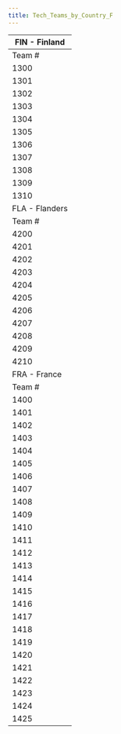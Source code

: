 ```yaml
---
title: Tech_Teams_by_Country_F
---
```

 | FIN - Finland |
| --- |
| Team # | Picture # | Team Name | Skill | Start Year | End Year | Specialities |
| 1300 | T1300 | Aero | 5 | 1930 | 1970 | [![AER](/images/a/a1/Aeronautics.png)](/wiki/File:Aeronautics.png "AER") | [![ELE](/images/d/dd/Electronics.png)](/wiki/File:Electronics.png "ELE") | [![TEC](/images/9/9d/Technical_efficiency.png)](/wiki/File:Technical_efficiency.png "TEC") |
| 1301 | T1301 | Crichton-Vulcan | 5 | 1930 | 1970 | [![ELE](/images/d/dd/Electronics.png)](/wiki/File:Electronics.png "ELE") | [![IND](/images/7/79/Industrial_engineering.png)](/wiki/File:Industrial_engineering.png "IND") | [![NVE](/images/0/09/Naval_engineering.png)](/wiki/File:Naval_engineering.png "NVE") | [![TEC](/images/9/9d/Technical_efficiency.png)](/wiki/File:Technical_efficiency.png "TEC") |
| 1302 | T1302 | Kymmene | 5 | 1930 | 1970 | [![CHE](/images/1/19/Chemistry.png)](/wiki/File:Chemistry.png "CHE") | [![IND](/images/7/79/Industrial_engineering.png)](/wiki/File:Industrial_engineering.png "IND") | [![MGT](/images/c/c7/Management.png)](/wiki/File:Management.png "MGT") | [![MCH](/images/a/a1/Mechanics.png)](/wiki/File:Mechanics.png "MCH") |
| 1303 | T1303 | Tikkakoski | 5 | 1930 | 1970 | [![ART](/images/d/d8/Artillery.png)](/wiki/File:Artillery.png "ART") | [![EQP](/images/2/20/General_equipment.png)](/wiki/File:General_equipment.png "EQP") | [![TRA](/images/b/b1/Training.png)](/wiki/File:Training.png "TRA") |
| 1304 | T1304 | Valmet | 4 | 1946 | 1970 | [![AER](/images/a/a1/Aeronautics.png)](/wiki/File:Aeronautics.png "AER") | [![ELE](/images/d/dd/Electronics.png)](/wiki/File:Electronics.png "ELE") | [![MCH](/images/a/a1/Mechanics.png)](/wiki/File:Mechanics.png "MCH") | [![TEC](/images/9/9d/Technical_efficiency.png)](/wiki/File:Technical_efficiency.png "TEC") |
| 1305 | T1305 | Carl Mannerheim | 7 | 1930 | 1970 | [![CEX](/images/b/bc/Centralized_execution.png)](/wiki/File:Centralized_execution.png "CEX") | [![CRG](/images/3/38/Individual_courage.png)](/wiki/File:Individual_courage.png "CRG") | [![INF](/images/b/be/Infantry_focus.png)](/wiki/File:Infantry_focus.png "INF") | [![SMT](/images/2/2f/Small_unit_tactics.png)](/wiki/File:Small_unit_tactics.png "SMT") |
| 1306 | T1306 | Richard Lorentz | 6 | 1930 | 1970 | [![AIR](/images/8/87/Aircraft_testing.png)](/wiki/File:Aircraft_testing.png "AIR") | [![FTR](/images/8/8a/Fighter_tactics.png)](/wiki/File:Fighter_tactics.png "FTR") | [![PIL](/images/6/6b/Piloting.png)](/wiki/File:Piloting.png "PIL") |
| 1307 | T1307 | Vilho Nenonen | 6 | 1937 | 1947 | [![ART](/images/d/d8/Artillery.png)](/wiki/File:Artillery.png "ART") | [![CEX](/images/b/bc/Centralized_execution.png)](/wiki/File:Centralized_execution.png "CEX") | [![ELE](/images/d/dd/Electronics.png)](/wiki/File:Electronics.png "ELE") | [![TRA](/images/b/b1/Training.png)](/wiki/File:Training.png "TRA") |
| 1308 | T1308 | K. Lennart Oesch | 6 | 1930 | 1970 | [![CEX](/images/b/bc/Centralized_execution.png)](/wiki/File:Centralized_execution.png "CEX") | [![CAF](/images/f/f8/Combined_arms_focus.png)](/wiki/File:Combined_arms_focus.png "CAF") | [![CRG](/images/3/38/Individual_courage.png)](/wiki/File:Individual_courage.png "CRG") | [![SMT](/images/2/2f/Small_unit_tactics.png)](/wiki/File:Small_unit_tactics.png "SMT") |
| 1309 | T1309 | Väinö Valve | 4 | 1930 | 1970 | [![CEX](/images/b/bc/Centralized_execution.png)](/wiki/File:Centralized_execution.png "CEX") | [![NVT](/images/1/10/Naval_training.png)](/wiki/File:Naval_training.png "NVT") | [![SEA](/images/2/22/Seamanship.png)](/wiki/File:Seamanship.png "SEA") |
| 1310 | T1310 | Artturi Virtanen | 6 | 1930 | 1970 | [![CHE](/images/1/19/Chemistry.png)](/wiki/File:Chemistry.png "CHE") | [![MGT](/images/c/c7/Management.png)](/wiki/File:Management.png "MGT") |
| FLA - Flanders |
| Team # | Picture # | Team Name | Skill | Start Year | End Year | Specialities |
| 4200 | T700 | Cockerill | 6 | 1930 | 1970 | [![EQP](/images/2/20/General_equipment.png)](/wiki/File:General_equipment.png "EQP") | [![MCH](/images/a/a1/Mechanics.png)](/wiki/File:Mechanics.png "MCH") | [![NVE](/images/0/09/Naval_engineering.png)](/wiki/File:Naval_engineering.png "NVE") | [![TEC](/images/9/9d/Technical_efficiency.png)](/wiki/File:Technical_efficiency.png "TEC") |
| 4201 | T701 | Fairey | 6 | 1930 | 1970 | [![AER](/images/a/a1/Aeronautics.png)](/wiki/File:Aeronautics.png "AER") | [![ELE](/images/d/dd/Electronics.png)](/wiki/File:Electronics.png "ELE") | [![TEC](/images/9/9d/Technical_efficiency.png)](/wiki/File:Technical_efficiency.png "TEC") |
| 4202 | T703 | Gevaert | 6 | 1930 | 1970 | [![CHE](/images/1/19/Chemistry.png)](/wiki/File:Chemistry.png "CHE") | [![EQP](/images/2/20/General_equipment.png)](/wiki/File:General_equipment.png "EQP") | [![IND](/images/7/79/Industrial_engineering.png)](/wiki/File:Industrial_engineering.png "IND") | [![MGT](/images/c/c7/Management.png)](/wiki/File:Management.png "MGT") | [![TEC](/images/9/9d/Technical_efficiency.png)](/wiki/File:Technical_efficiency.png "TEC") |
| 4203 | T705 | Renault | 5 | 1930 | 1970 | [![EQP](/images/2/20/General_equipment.png)](/wiki/File:General_equipment.png "EQP") | [![IND](/images/7/79/Industrial_engineering.png)](/wiki/File:Industrial_engineering.png "IND") | [![MGT](/images/c/c7/Management.png)](/wiki/File:Management.png "MGT") | [![MCH](/images/a/a1/Mechanics.png)](/wiki/File:Mechanics.png "MCH") | [![TEC](/images/9/9d/Technical_efficiency.png)](/wiki/File:Technical_efficiency.png "TEC") |
| 4204 | T706 | Solvay | 7 | 1930 | 1970 | [![CHE](/images/1/19/Chemistry.png)](/wiki/File:Chemistry.png "CHE") | [![IND](/images/7/79/Industrial_engineering.png)](/wiki/File:Industrial_engineering.png "IND") | [![MGT](/images/c/c7/Management.png)](/wiki/File:Management.png "MGT") | [![MTH](/images/7/79/Mathematics.png)](/wiki/File:Mathematics.png "MTH") |
| 4205 | T707 | Vickers-Armstrong | 8 | 1930 | 1970 | [![AER](/images/a/a1/Aeronautics.png)](/wiki/File:Aeronautics.png "AER") | [![ART](/images/d/d8/Artillery.png)](/wiki/File:Artillery.png "ART") | [![MCH](/images/a/a1/Mechanics.png)](/wiki/File:Mechanics.png "MCH") | [![NVE](/images/0/09/Naval_engineering.png)](/wiki/File:Naval_engineering.png "NVE") | [![TEC](/images/9/9d/Technical_efficiency.png)](/wiki/File:Technical_efficiency.png "TEC") |
| 4206 | T713 | La Brugeoise | 5 | 1930 | 1970 | [![ELE](/images/d/dd/Electronics.png)](/wiki/File:Electronics.png "ELE") | [![MCH](/images/a/a1/Mechanics.png)](/wiki/File:Mechanics.png "MCH") | [![TEC](/images/9/9d/Technical_efficiency.png)](/wiki/File:Technical_efficiency.png "TEC") |
| 4207 | T4207 | Konrad Schellong | 5 | 1940 | 1970 | [![CAF](/images/f/f8/Combined_arms_focus.png)](/wiki/File:Combined_arms_focus.png "CAF") | [![DEX](/images/0/0d/Decentralized_execution.png)](/wiki/File:Decentralized_execution.png "DEX") | [![LGT](/images/1/1d/Large_unit_tactics.png)](/wiki/File:Large_unit_tactics.png "LGT") | [![TRA](/images/b/b1/Training.png)](/wiki/File:Training.png "TRA") |
| 4208 | T4208 | Jef François | 3 | 1930 | 1970 | [![CEX](/images/b/bc/Centralized_execution.png)](/wiki/File:Centralized_execution.png "CEX") | [![CAF](/images/f/f8/Combined_arms_focus.png)](/wiki/File:Combined_arms_focus.png "CAF") | [![LGT](/images/1/1d/Large_unit_tactics.png)](/wiki/File:Large_unit_tactics.png "LGT") |
| 4209 | T4209 | Ernst Junkermann | 3 | 1940 | 1970 | [![NVT](/images/1/10/Naval_training.png)](/wiki/File:Naval_training.png "NVT") | [![SEA](/images/2/22/Seamanship.png)](/wiki/File:Seamanship.png "SEA") | [![SUB](/images/6/61/Submarine_tactics.png)](/wiki/File:Submarine_tactics.png "SUB") |
| 4210 | T4210 | Eggert Reeder | 3 | 1940 | 1970 | [![AIR](/images/8/87/Aircraft_testing.png)](/wiki/File:Aircraft_testing.png "AIR") | [![BOM](/images/2/26/Bomber_tactics.png)](/wiki/File:Bomber_tactics.png "BOM") | [![FTR](/images/8/8a/Fighter_tactics.png)](/wiki/File:Fighter_tactics.png "FTR") |
| FRA - France |
| Team # | Picture # | Team Name | Skill | Start Year | End Year | Specialities |
| 1400 | T1400 | AC de St-Nazaire-Penhoët | 5 | 1930 | 1970 | [![NVA](/images/e/ea/Naval_artillery.png)](/wiki/File:Naval_artillery.png "NVA") | [![NVE](/images/0/09/Naval_engineering.png)](/wiki/File:Naval_engineering.png "NVE") | [![TEC](/images/9/9d/Technical_efficiency.png)](/wiki/File:Technical_efficiency.png "TEC") |
| 1401 | T1401 | Amiot | 6 | 1930 | 1970 | [![AER](/images/a/a1/Aeronautics.png)](/wiki/File:Aeronautics.png "AER") | [![CHE](/images/1/19/Chemistry.png)](/wiki/File:Chemistry.png "CHE") | [![ELE](/images/d/dd/Electronics.png)](/wiki/File:Electronics.png "ELE") |
| 1402 | T1402 | Arsenal de Brest | 6 | 1930 | 1970 | [![EQP](/images/2/20/General_equipment.png)](/wiki/File:General_equipment.png "EQP") | [![NVA](/images/e/ea/Naval_artillery.png)](/wiki/File:Naval_artillery.png "NVA") | [![NVE](/images/0/09/Naval_engineering.png)](/wiki/File:Naval_engineering.png "NVE") |
| 1403 | T1403 | Dewoitine | 4 | 1930 | 1970 | [![AER](/images/a/a1/Aeronautics.png)](/wiki/File:Aeronautics.png "AER") | [![ELE](/images/d/dd/Electronics.png)](/wiki/File:Electronics.png "ELE") | [![TEC](/images/9/9d/Technical_efficiency.png)](/wiki/File:Technical_efficiency.png "TEC") |
| 1404 | T1404 | FAMH | 4 | 1930 | 1970 | [![ART](/images/d/d8/Artillery.png)](/wiki/File:Artillery.png "ART") | [![ELE](/images/d/dd/Electronics.png)](/wiki/File:Electronics.png "ELE") | [![EQP](/images/2/20/General_equipment.png)](/wiki/File:General_equipment.png "EQP") | [![MCH](/images/a/a1/Mechanics.png)](/wiki/File:Mechanics.png "MCH") | [![TRA](/images/b/b1/Training.png)](/wiki/File:Training.png "TRA") |
| 1405 | T1405 | F. Joliot & I. Joliot-Curie | 6 | 1930 | 1970 | [![CHE](/images/1/19/Chemistry.png)](/wiki/File:Chemistry.png "CHE") | [![MTH](/images/7/79/Mathematics.png)](/wiki/File:Mathematics.png "MTH") | [![NUC](/images/0/05/Nuclear_engineering.png)](/wiki/File:Nuclear_engineering.png "NUC") | [![PHY](/images/a/a1/Nuclear_physics.png)](/wiki/File:Nuclear_physics.png "PHY") |
| 1406 | T1406 | Jean-Jacques Barré | 3 | 1930 | 1970 | [![MTH](/images/7/79/Mathematics.png)](/wiki/File:Mathematics.png "MTH") | [![RKT](/images/5/51/Rocketry.png)](/wiki/File:Rocketry.png "RKT") |
| 1407 | T1407 | Kuhlmann | 3 | 1930 | 1970 | [![CHE](/images/1/19/Chemistry.png)](/wiki/File:Chemistry.png "CHE") | [![IND](/images/7/79/Industrial_engineering.png)](/wiki/File:Industrial_engineering.png "IND") | [![MGT](/images/c/c7/Management.png)](/wiki/File:Management.png "MGT") |
| 1408 | T1408 | Manufacture d'Armes St.Etienne | 5 | 1930 | 1970 | [![ART](/images/d/d8/Artillery.png)](/wiki/File:Artillery.png "ART") | [![EQP](/images/2/20/General_equipment.png)](/wiki/File:General_equipment.png "EQP") | [![MCH](/images/a/a1/Mechanics.png)](/wiki/File:Mechanics.png "MCH") | [![TRA](/images/b/b1/Training.png)](/wiki/File:Training.png "TRA") |
| 1409 | T1409 | Morane-Saulnier | 4 | 1930 | 1970 | [![AER](/images/a/a1/Aeronautics.png)](/wiki/File:Aeronautics.png "AER") | [![ART](/images/d/d8/Artillery.png)](/wiki/File:Artillery.png "ART") | [![ELE](/images/d/dd/Electronics.png)](/wiki/File:Electronics.png "ELE") | [![TEC](/images/9/9d/Technical_efficiency.png)](/wiki/File:Technical_efficiency.png "TEC") |
| 1410 | T1410 | Renault | 5 | 1930 | 1970 | [![EQP](/images/2/20/General_equipment.png)](/wiki/File:General_equipment.png "EQP") | [![IND](/images/7/79/Industrial_engineering.png)](/wiki/File:Industrial_engineering.png "IND") | [![MGT](/images/c/c7/Management.png)](/wiki/File:Management.png "MGT") | [![MCH](/images/a/a1/Mechanics.png)](/wiki/File:Mechanics.png "MCH") | [![TEC](/images/9/9d/Technical_efficiency.png)](/wiki/File:Technical_efficiency.png "TEC") |
| 1411 | T1411 | Rhône-Poulenc | 3 | 1930 | 1970 | [![CHE](/images/1/19/Chemistry.png)](/wiki/File:Chemistry.png "CHE") | [![EQP](/images/2/20/General_equipment.png)](/wiki/File:General_equipment.png "EQP") | [![IND](/images/7/79/Industrial_engineering.png)](/wiki/File:Industrial_engineering.png "IND") | [![MGT](/images/c/c7/Management.png)](/wiki/File:Management.png "MGT") |
| 1412 | T1412 | Saint-Gobain | 2 | 1930 | 1970 | [![CHE](/images/1/19/Chemistry.png)](/wiki/File:Chemistry.png "CHE") | [![MTH](/images/7/79/Mathematics.png)](/wiki/File:Mathematics.png "MTH") |
| 1413 | T1413 | Schneider | 4 | 1930 | 1970 | [![ART](/images/d/d8/Artillery.png)](/wiki/File:Artillery.png "ART") | [![CHE](/images/1/19/Chemistry.png)](/wiki/File:Chemistry.png "CHE") | [![ELE](/images/d/dd/Electronics.png)](/wiki/File:Electronics.png "ELE") | [![MCH](/images/a/a1/Mechanics.png)](/wiki/File:Mechanics.png "MCH") | [![TEC](/images/9/9d/Technical_efficiency.png)](/wiki/File:Technical_efficiency.png "TEC") |
| 1414 | T1414 | SNPA | 4 | 1941 | 1970 | [![CHE](/images/1/19/Chemistry.png)](/wiki/File:Chemistry.png "CHE") | [![IND](/images/7/79/Industrial_engineering.png)](/wiki/File:Industrial_engineering.png "IND") | [![MGT](/images/c/c7/Management.png)](/wiki/File:Management.png "MGT") | [![TEC](/images/9/9d/Technical_efficiency.png)](/wiki/File:Technical_efficiency.png "TEC") |
| 1415 | T1415 | SOMUA | 5 | 1930 | 1970 | [![ART](/images/d/d8/Artillery.png)](/wiki/File:Artillery.png "ART") | [![ELE](/images/d/dd/Electronics.png)](/wiki/File:Electronics.png "ELE") | [![IND](/images/7/79/Industrial_engineering.png)](/wiki/File:Industrial_engineering.png "IND") | [![MCH](/images/a/a1/Mechanics.png)](/wiki/File:Mechanics.png "MCH") | [![TEC](/images/9/9d/Technical_efficiency.png)](/wiki/File:Technical_efficiency.png "TEC") |
| 1416 | T1416 | Charles de Gaulle | 7 | 1939 | 1970 | [![DEX](/images/0/0d/Decentralized_execution.png)](/wiki/File:Decentralized_execution.png "DEX") | [![CRG](/images/3/38/Individual_courage.png)](/wiki/File:Individual_courage.png "CRG") | [![MGT](/images/c/c7/Management.png)](/wiki/File:Management.png "MGT") | [![SMT](/images/2/2f/Small_unit_tactics.png)](/wiki/File:Small_unit_tactics.png "SMT") |
| 1417 | T1417 | Etienne Schlumberger | 4 | 1942 | 1970 | [![CEX](/images/b/bc/Centralized_execution.png)](/wiki/File:Centralized_execution.png "CEX") | [![LTF](/images/e/e7/Large_taskforce_tactics.png)](/wiki/File:Large_taskforce_tactics.png "LTF") | [![NVT](/images/1/10/Naval_training.png)](/wiki/File:Naval_training.png "NVT") |
| 1418 | T1418 | François Darlan | 3 | 1930 | 1970 | [![CEX](/images/b/bc/Centralized_execution.png)](/wiki/File:Centralized_execution.png "CEX") | [![LTF](/images/e/e7/Large_taskforce_tactics.png)](/wiki/File:Large_taskforce_tactics.png "LTF") | [![NVT](/images/1/10/Naval_training.png)](/wiki/File:Naval_training.png "NVT") | [![SEA](/images/2/22/Seamanship.png)](/wiki/File:Seamanship.png "SEA") |
| 1419 | T1419 | François d'Astier de la Vigerie | 3 | 1930 | 1970 | [![AIR](/images/8/87/Aircraft_testing.png)](/wiki/File:Aircraft_testing.png "AIR") | [![CEX](/images/b/bc/Centralized_execution.png)](/wiki/File:Centralized_execution.png "CEX") | [![FTR](/images/8/8a/Fighter_tactics.png)](/wiki/File:Fighter_tactics.png "FTR") | [![PIL](/images/6/6b/Piloting.png)](/wiki/File:Piloting.png "PIL") |
| 1420 | T1420 | Marcel Gensoul | 4 | 1930 | 1942 | [![LTF](/images/e/e7/Large_taskforce_tactics.png)](/wiki/File:Large_taskforce_tactics.png "LTF") | [![NVT](/images/1/10/Naval_training.png)](/wiki/File:Naval_training.png "NVT") | [![SEA](/images/2/22/Seamanship.png)](/wiki/File:Seamanship.png "SEA") |
| 1421 | T1421 | Martial Valín | 6 | 1940 | 1970 | [![AIR](/images/8/87/Aircraft_testing.png)](/wiki/File:Aircraft_testing.png "AIR") | [![BOM](/images/2/26/Bomber_tactics.png)](/wiki/File:Bomber_tactics.png "BOM") | [![FTR](/images/8/8a/Fighter_tactics.png)](/wiki/File:Fighter_tactics.png "FTR") | [![PIL](/images/6/6b/Piloting.png)](/wiki/File:Piloting.png "PIL") |
| 1422 | T1422 | Maurice Gamelin | 1 | 1930 | 1970 | [![CEX](/images/b/bc/Centralized_execution.png)](/wiki/File:Centralized_execution.png "CEX") | [![CRG](/images/3/38/Individual_courage.png)](/wiki/File:Individual_courage.png "CRG") | [![INF](/images/b/be/Infantry_focus.png)](/wiki/File:Infantry_focus.png "INF") | [![LGT](/images/1/1d/Large_unit_tactics.png)](/wiki/File:Large_unit_tactics.png "LGT") |
| 1423 | T1423 | Maxime Weygand | 2 | 1940 | 1942 | [![CEX](/images/b/bc/Centralized_execution.png)](/wiki/File:Centralized_execution.png "CEX") | [![CAF](/images/f/f8/Combined_arms_focus.png)](/wiki/File:Combined_arms_focus.png "CAF") | [![CRG](/images/3/38/Individual_courage.png)](/wiki/File:Individual_courage.png "CRG") | [![INF](/images/b/be/Infantry_focus.png)](/wiki/File:Infantry_focus.png "INF") | [![LGT](/images/1/1d/Large_unit_tactics.png)](/wiki/File:Large_unit_tactics.png "LGT") |
| 1424 | T1424 | Victor Denain | 2 | 1930 | 1940 | [![AIR](/images/8/87/Aircraft_testing.png)](/wiki/File:Aircraft_testing.png "AIR") | [![BOM](/images/2/26/Bomber_tactics.png)](/wiki/File:Bomber_tactics.png "BOM") | [![CAF](/images/f/f8/Combined_arms_focus.png)](/wiki/File:Combined_arms_focus.png "CAF") | [![DEX](/images/0/0d/Decentralized_execution.png)](/wiki/File:Decentralized_execution.png "DEX") |
| 1425 | T1425 | Louis de Broglie | 7 | 1930 | 1970 | [![MTH](/images/7/79/Mathematics.png)](/wiki/File:Mathematics.png "MTH") | [![PHY](/images/a/a1/Nuclear_physics.png)](/wiki/File:Nuclear_physics.png "PHY") |